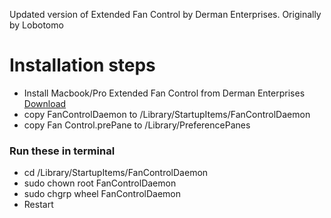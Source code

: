 Updated version of Extended Fan Control by Derman Enterprises.
Originally by Lobotomo

# Installation steps #
* Install Macbook/Pro Extended Fan Control from Derman Enterprises [Download](http://www.derman.com/MacBook-Pro-Fan-Control)
* copy FanControlDaemon to /Library/StartupItems/FanControlDaemon
* copy Fan Control.prePane to /Library/PreferencePanes

### Run these in terminal ###
* cd /Library/StartupItems/FanControlDaemon
* sudo chown root FanControlDaemon
* sudo chgrp wheel FanControlDaemon
* Restart 
